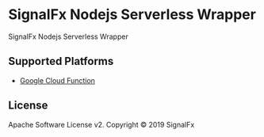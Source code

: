# SignalFx Nodejs Serverless Wrapper

SignalFx Nodejs Serverless Wrapper

## Supported Platforms

- [Google Cloud Function](gcf-wrapper/README.md)


## License

Apache Software License v2. Copyright © 2019 SignalFx